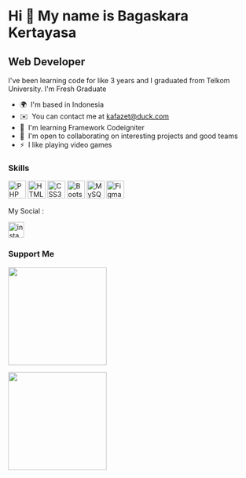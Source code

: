 Hi 👋 My name is Bagaskara Kertayasa
====================================

Web Developer
-------------

I've been learning code for like 3 years and I graduated from Telkom University. I'm Fresh Graduate

*   🌍  I'm based in Indonesia
*   ✉️  You can contact me at [kafazet@duck.com](mailto:kafazet@duck.com)
*   🧠  I'm learning Framework Codeigniter
*   🤝  I'm open to collaborating on interesting projects and good teams
*   ⚡  I like playing video games
### Skills
<p align="left">
                                <a href="https://www.php.net/" target="_blank" rel="noreferrer"><img src="https://raw.githubusercontent.com/danielcranney/readme-generator/main/public/icons/skills/php-colored.svg" width="36" height="36" alt="PHP" /></a>
                                <a href="https://developer.mozilla.org/en-US/docs/Glossary/HTML5" target="_blank" rel="noreferrer"><img src="https://raw.githubusercontent.com/danielcranney/readme-generator/main/public/icons/skills/html5-colored.svg" width="36" height="36" alt="HTML5" /></a>
                                <a href="https://www.w3.org/TR/CSS/#css" target="_blank" rel="noreferrer"><img src="https://raw.githubusercontent.com/danielcranney/readme-generator/main/public/icons/skills/css3-colored.svg" width="36" height="36" alt="CSS3" /></a>
                                <a href="https://getbootstrap.com/" target="_blank" rel="noreferrer"><img src="https://raw.githubusercontent.com/danielcranney/readme-generator/main/public/icons/skills/bootstrap-colored.svg" width="36" height="36" alt="Bootstrap" /></a>
                                <a href="https://www.mysql.com/" target="_blank" rel="noreferrer"><img src="https://raw.githubusercontent.com/danielcranney/readme-generator/main/public/icons/skills/mysql-colored.svg" width="36" height="36" alt="MySQL" /></a>
                                <a href="https://www.figma.com/" target="_blank" rel="noreferrer"><img src="https://raw.githubusercontent.com/danielcranney/readme-generator/main/public/icons/skills/figma-colored.svg" width="36" height="36" alt="Figma" /></a>
                    </p>
My Social :
<p align="left">                                            
 <a href="http://www.instagram.com/bagaskarakertayasa" target="_blank" rel="noreferrer"><img src="https://raw.githubusercontent.com/danielcranney/readme-generator/main/public/icons/socials/instagram.svg" width="32" height="32" alt="instagram" /></a>  
</p>

### Support Me
<a href="https://www.buymeacoffee.com/bagaskaraK"><img src="https://cdn.buymeacoffee.com/buttons/v2/default-yellow.png" width="200" /></a>
<p align="left">
<a href="https://sociabuzz.com/bagaskarakertayasa/tribe"><img src="https://sociabuzz.s3.ap-southeast-1.amazonaws.com//tribe/resources/img/Logo%20SociaBuzz%20Tribe.png" width="200" /></a>
</p>
